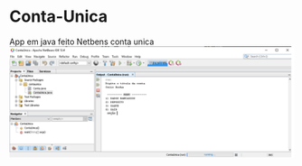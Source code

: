 # Conta-Unica
App em java feito Netbens conta unica
![tela app](https://github.com/CelioRochadaSilva/Conta-Unica/blob/master/img/tela%20teste%20app.png)


